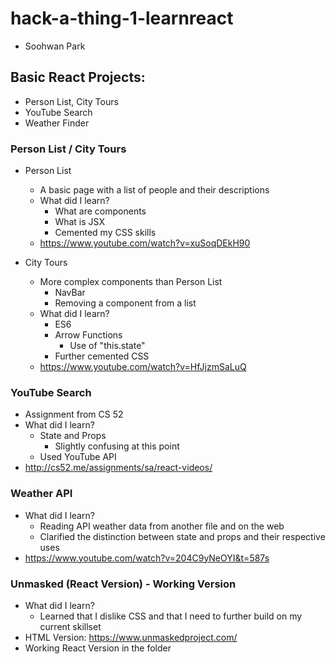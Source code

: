 # hack-a-thing-1-learnreact
* Soohwan Park


## Basic React Projects:
* Person List, City Tours
* YouTube Search
* Weather Finder



### Person List / City Tours
* Person List
    * A basic page with a list of people and their descriptions
    * What did I learn?
        * What are components
        * What is JSX
        * Cemented my CSS skills
    * https://www.youtube.com/watch?v=xuSoqDEkH90

* City Tours
    * More complex components than Person List
        * NavBar
        * Removing a component from a list
    * What did I learn?
        * ES6
        * Arrow Functions
            * Use of "this.state"
        * Further cemented CSS
    * https://www.youtube.com/watch?v=HfJjzmSaLuQ


### YouTube Search
* Assignment from CS 52
* What did I learn?
    * State and Props
        * Slightly confusing at this point
    * Used YouTube API
* http://cs52.me/assignments/sa/react-videos/

### Weather API
* What did I learn?
    * Reading API weather data from another file and on the web
    * Clarified the distinction between state and props and their respective uses
* https://www.youtube.com/watch?v=204C9yNeOYI&t=587s

### Unmasked (React Version) - Working Version
* What did I learn?
    * Learned that I dislike CSS and that I need to further build on my current skillset
* HTML Version: https://www.unmaskedproject.com/
* Working React Version in the folder